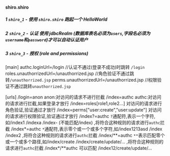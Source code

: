 #### shiro.shiro

##### 1 `shiro_1` - 使用 `shiro.shiro` 跑起一个 HelloWorld

##### 2 `shiro_2` - 认证 使用 jdbcRealm (数据库表名必须为`users`,字段名必须为`username`和`password`)才可以自动认证用户

##### 3 `shiro_3` - 授权 (role and permissions)
[main]
authc.loginUrl=/login //认证不通过(登录不成功)时跳转 `/login`
roles.unauthorrizedUrl=/unauthorrized.jsp //角色验证不通过跳转`/unauthorrized.jsp`
perms.unauthorrizedUrl=/unauthorrized.jsp //权限验证不通过跳转`unauthorrized.jsp`

[urls]
/login=anon     anon:对访问的请求不进行拦截
/index=authc    authc:对访问的请求进行拦截,如果登录才放行
/index=roles[role1,role2...]    对访问的请求进行角色验证,验证通过才放行
/index=perms["user:create","user:update"]   对访问的请求进行权限验证,验证通过才放行
/index?=authc   `?`通配符,表示一个字符,如/index1 /indexa /index- (不能匹配/index) ,将符合这种规则的请求进行`authc`拦截
/index*=authc   `*`通配符,表示零个或一个或多个字符,如/index1213asd /index /index2 ,将符合这种规则的请求进行`authc`拦截
/index/**=authc `**`表示匹配零个或一个或多个路径,如/index/create /index/create/update/...  ,将符合这种规则的请求进行`authc`拦截
/index*/**authc  可以匹配 /index12/create/update/...
